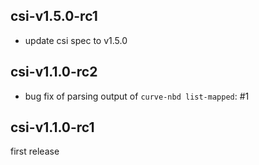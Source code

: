 ## csi-v1.5.0-rc1

- update csi spec to v1.5.0

## csi-v1.1.0-rc2

- bug fix of parsing output of `curve-nbd list-mapped`: #1

## csi-v1.1.0-rc1

first release